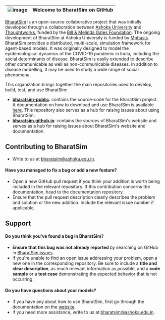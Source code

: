 | ![image](https://github.com/bharatsim/.github/assets/19914486/593277c7-73b9-4ba9-bc0e-be3489b272be) | Welcome to BharatSim on GitHub |
|----|--------------------------------------------------------|

[BharatSim](https://bharatsim.ashoka.edu.in) is an open-source collaborative project that was initially developed through a collaboration between [Ashoka University](https://www.ashoka.edu.in) and [Thoughtworks](https://www.thoughtworks.com/), funded by the [Bill & Melinda Gates Foundation](https://www.gatesfoundation.org/). The ongoing development of BharatSim at Ashoka University is funded by [Mphasis](https://www.mphasis.com/). BharatSim provides a distributed, multi-scale, simulation framework for agent-based models. It was originally designed to model the epidemiological dynamics of the COVID-19 pandemic in India, including the social determinants of disease. BharatSim is easily extended to describe other communicable as well as non-communicable diseases. In addition to disease modelling, it may be used to study a wide range of social phenomena.

This organization brings together the main repositories used to develop, build, test, and use BharatSim:

- **[bharatsim-public](https://github.com/bharatsim/bharatsim-public)**: contains the source-code for the BharatSim project. A documentation on how to download and use BharatSim is available [here](https://bharatsim.readthedocs.io). This repository also serves as a hub for raising issues about using BharatSim. 
-  **[bharatsim.github.io](https://github.com/bharatsim/bharatsim.github.io)**: contains the sources of BharatSim's website and serves as a hub for raising issues about BharatSim's website and documentation.


## Contributing to BharatSim

- Write to us at bharatsim@ashoka.edu.in.

#### **Have you managed to fix a bug or add a new feature?**
- Open a new GitHub pull request if you think your addition is worth being included in the relevant repository. If this contribution concerns the documentation, head to the documentation repository.
- Ensure that the pull request description clearly describes the problem and solution or the new addition. Include the relevant issue number if applicable.


## Support

#### **Do you think you've found a bug in BharatSim?**

* **Ensure that this bug was not already reported** by searching on GitHub in [BharatSim issues](https://github.com/bharatsim/bharatSim-public/issues).
* If you're unable to find an open issue addressing your problem, open a new one in the corresponding repository. Be sure to include a **title and clear description**, as much relevant information as possible, and a **code sample** or a **test case** demonstrating the expected behavior that is not occurring.

#### **Do you have questions about your models?**

* If you have any about how to use BharatSim, first go through the documentation on the [website](http://bharatsim.ashoka.edu.in).
* If you need more assistance, write to us at bharatsim@ashoka.edu.in.
